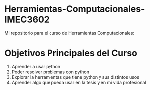 # Herramientas-Computacionales-IMEC3602 #
Mi repositorio para el curso de Herramientas Computacionales:

# Objetivos Principales del Curso #
1. Aprender a usar python 
2. Poder resolver problemas con python
3. Explorar la herramientas que tiene python y sus distintos usos
4. Aprender algo que pueda usar en la tesis y en mi vida profesional 


